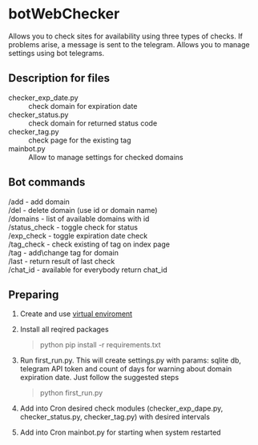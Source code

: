 # botWebChecker
Allows you to check sites for availability using three types of checks. If problems arise, a message is sent to the telegram. Allows you to manage settings using bot telegrams.

## Description for files

<dl>
    <dt>checker_exp_date.py</dt>
    <dd>check domain for expiration date</dd>
    <dt>checker_status.py</dt>
    <dd>check domain for returned status code</dd>
    <dt>checker_tag.py</dt>
    <dd>check page for the existing tag</dd>
    <dt>mainbot.py</dt>
    <dd>Allow to manage settings for checked domains</dd>
</dl>

## Bot commands
  /add <domain> - add domain  
  /del <domain or ID> - delete domain (use id or domain name)  
  /domains - list of available domains with id  
  /status_check <domain or ID> - toggle check for status  
  /exp_check <domain or ID> - toggle expiration date check  
  /tag_check <domain or ID> - check existing of tag on index page  
  /tag <domain or ID> - add\\change tag for domain  
  /last - return result of last check  
  /chat_id - available for everybody return chat_id

## Preparing
1. Create and use [virtual enviroment](https://packaging.python.org/guides/installing-using-pip-and-virtual-environments/)
2. Install all reqired packages

   > python pip install -r requirements.txt

3. Run first_run.py. This will create settings.py with params: sqlite db, telegram API token and count of days for warning about domain 
   expiration date. Just follow the suggested steps

    >python first_run.py
   
4. Add into Cron desired check modules (checker_exp_dape.py, checker_status.py, checker_tag.py) with desired intervals
5. Add into Cron mainbot.py for starting when system restarted
